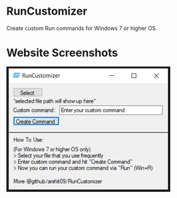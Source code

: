 # RunCustomizer
Create custom Run commands for Windows 7 or higher OS.

# Website Screenshots
![Main Page](https://raw.githubusercontent.com/arshit09/RunCustomizer/master/cover.jpg)
